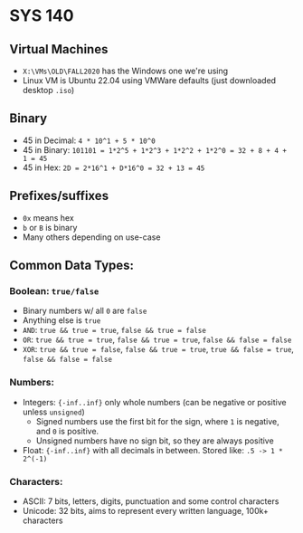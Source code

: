 # SYS 140

## Virtual Machines
- `X:\VMs\OLD\FALL2020` has the Windows one we're using
- Linux VM is Ubuntu 22.04 using VMWare defaults (just downloaded desktop `.iso`)

## Binary
* 45 in Decimal: `4 * 10^1 + 5 * 10^0`
* 45 in Binary: `101101 = 1*2^5 + 1*2^3 + 1*2^2 + 1*2^0 = 32 + 8 + 4 + 1 = 45`
* 45 in Hex: `2D = 2*16^1 + D*16^0 = 32 + 13 = 45`

## Prefixes/suffixes
* `0x` means hex
* `b` or `B` is binary
* Many others depending on use-case

## Common Data Types:
### Boolean: `true/false`
* Binary numbers w/ all `0` are `false`
* Anything else is `true`
* `AND`: `true && true = true`, `false && true = false`
* `OR`: `true && true = true`, `false && true = true`,  `false && false = false`
* `XOR`: `true && true = false`, `false && true = true`, `true && false = true`, `false && false = false`

### Numbers:
* Integers: `{-inf..inf}` only whole numbers (can be negative or positive unless `unsigned`)
  * Signed numbers use the first bit for the sign, where `1` is negative, and `0` is positive.
  * Unsigned numbers have no sign bit, so they are always positive
* Float: `{-inf..inf}` with all decimals in between. Stored like: `.5 -> 1 * 2^(-1)`

### Characters:
* ASCII: 7 bits, letters, digits, punctuation and some control characters
* Unicode: 32 bits, aims to represent every written language, 100k+ characters

